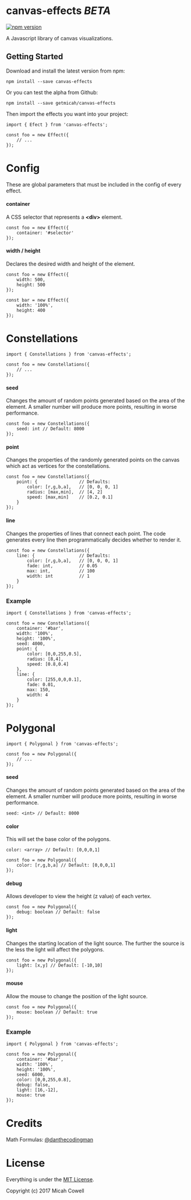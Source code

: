 # canvas-effects *BETA*
[![npm version](https://badge.fury.io/js/canvas-effects.svg)](https://badge.fury.io/js/canvas-effects)

A Javascript library of canvas visualizations.

## Getting Started

Download and install the latest version from npm:

`npm install --save canvas-effects`

Or you can test the alpha from Github:

`npm install --save getmicah/canvas-effects`

Then import the effects you want into your project:

```
import { Efect } from 'canvas-effects';

const foo = new Effect({
	// ...
});
```

# Config

These are global parameters that must be included in the config of every effect.

#### container

A CSS selector that represents a **\<div\>** element.
```
const foo = new Effect({
	container: '#selector'
});
```

#### width / height

Declares the desired width and height of the element.
```
const foo = new Effect({
	width: 500,
	height: 500
});

const bar = new Effect({
	width: '100%',
	height: 400
});
```








# Constellations

```
import { Constellations } from 'canvas-effects';

const foo = new Constellations({
	// ...
});
```

#### seed

Changes the amount of random points generated based on the area of the element. A smaller number will produce more points, resulting in worse performance.
```
const foo = new Constellations({
	seed: int // Default: 8000
});
```

#### point

Changes the properties of the randomly generated points on the canvas which act as vertices for the constellations.
```
const foo = new Constellations({
	point: {				// Defaults:
		color: [r,g,b,a],	// [0, 0, 0, 1]
		radius: [max,min],	// [4, 2]
		speed: [max,min]	// [0.2, 0.1]
	}
});
```

#### line

Changes the properties of lines that connect each point. The code generates every line then programmatically decides whether to render it.
```
const foo = new Constellations({
	line: {					// Defaults:
		color: [r,g,b,a],	// [0, 0, 0, 1]
		fade: int,			// 0.05
		max: int,			// 100
		width: int			// 1
	}
});
```

### Example

```
import { Constellations } from 'canvas-effects';

const foo = new Constellations({
	container: '#bar',
	width: '100%',
	height: '100%',
	seed: 4000,
	point: {
		color: [0,0,255,0.5],
		radius: [8,4],
		speed: [0.8,0.4]
	},
	line: {
		color: [255,0,0,0.1],
		fade: 0.01,
		max: 150,
		width: 4
	}
});
```






# Polygonal

```
import { Polygonal } from 'canvas-effects';

const foo = new Polygonal({
	// ...
});
```

#### seed

Changes the amount of random points generated based on the area of the element. A smaller number will produce more points, resulting in worse performance.

`seed: <int> // Default: 8000`

#### color

This will set the base color of the polygons.

`color: <array> // Default: [0,0,0,1]`

```
const foo = new Polygonal({
	color: [r,g,b,a] // Default: [0,0,0,1]
});
```

#### debug

Allows developer to view the height (z value) of each vertex.

```
const foo = new Polygonal({
	debug: boolean // Default: false
});
```

#### light

Changes the starting location of the light source. The further the source is the less the light will affect the polygons.

```
const foo = new Polygonal({
	light: [x,y] // Default: [-10,10]
});
```

#### mouse

Allow the mouse to change the position of the light source.
```
const foo = new Polygonal({
	mouse: boolean // Default: true
});
```

### Example

```
import { Polygonal } from 'canvas-effects';

const foo = new Polygonal({
	container: '#bar',
	width: '100%',
	height: '100%',
	seed: 6000,
	color: [0,0,255,0.8],
	debug: false,
	light: [16,-12],
	mouse: true
});
```









# Credits

Math Formulas: [@danthecodingman](https://github.com/danthecodingman)








# License

Everything is under the [MIT License](https://opensource.org/licenses/MIT).

Copyright (c) 2017 Micah Cowell
